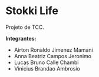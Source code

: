 # Stokki Life

 Projeto de TCC.

 **Integrantes:**

 - Airton Ronaldo Jimenez Mamani
 - Anna Beatriz Campos Jeronimo
 - Lucas Bruno Calle Chambi
 - Vinicius Brandao Ambrosio